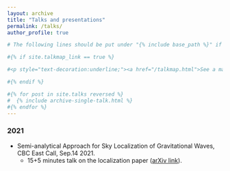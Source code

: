 ```yaml
---
layout: archive
title: "Talks and presentations"
permalink: /talks/
author_profile: true

# The following lines should be put under "{% include base_path %}" if you want them

#{% if site.talkmap_link == true %}

#<p style="text-decoration:underline;"><a href="/talkmap.html">See a map of all the places I've given a talk!</#a></p>

#{% endif %}

#{% for post in site.talks reversed %}
#  {% include archive-single-talk.html %}
#{% endfor %}
---
```

### 2021
* Semi-analytical Approach for Sky Localization of Gravitational Waves, CBC East Call, Sep.14 2021.
    * 15+5 minutes talk on the localization paper ([arXiv link](https://arxiv.org/abs/2110.01874)).
